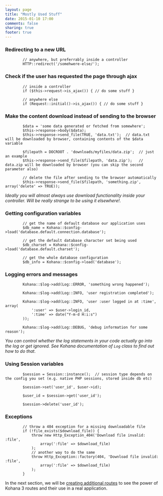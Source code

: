 ```yaml
---
layout: page
title: "Mostly Used Stuff"
date: 2015-01-10 17:00
comments: false
sharing: true
footer: true
---
```


### Redirecting to a new URL

			// anywhere, but preferrably inside a controller
			HTTP::redirect('/somehwere-else/');
			
### Check if the user has requested the page through ajax

			// inside a controller
			if ($this->request->is_ajax()) { // do some stuff }
			
			// anywhere else
			if (Request::initial()->is_ajax()) { // do some stuff }

### Make the content download instead of sending to the browser

			$data = 'some data generated or fetched from somewhere';
			$this->response->body($data);
			$this->response->send_file(TRUE, 'data.txt');  // data.txt will be downloaded by browser, containing contents of the $data variable
			
			$filepath = DOCROOT . 'downloads/myfiles/data.zip';  // just an example
			$this->response->send_file($filepath, 'data.zip');   // data.zip will be downloaded by browser (you can skip the second parameter also)
			
			// delete the file after sending to the browser automatically
			$this->response->send_file($filepath, 'something.zip', array('delete' => TRUE));

<em>Ideally you will almost always use download functionality inside your controller. Will be really strange to be using it elsewhere!</em>.

### Getting configuration variables

			// get the name of default database our application uses
			$db_name = Kohana::$config->load('database.default.connection.database');
			
			// get the default database character set being used
			$db_charset = Kohana::$config->load('database.default.charset');
			
			// get the whole database configuration
			$db_info = Kohana::$config->load('database');

### Logging errors and messages

			Kohana::$log->add(Log::ERROR, 'something wrong happened');
			
			Kohana::$log->add(Log::INFO, 'user registration completed');
			
			Kohana::$log->add(Log::INFO, 'user :user logged in at :time', array(
				':user' => $user->login_id,
				':time' => date("Y-m-d H:i:s")
			));

			Kohana::$log->add(Log::DEBUG, 'debug information for some reason');

<em>You can control whether the log statements in your code actually go into the log or get ignored. See Kohana documentation of <code>Log</code> class to find out how to do that</em>.

### Using Session variables

			$session = Session::instance();  // session type depends on the config you set (e.g. native PHP sessions, stored inside db etc)
			
			$session->set('user_id', $user->id);
			
			$user_id = $session->get('user_id');
			
			$session->delete('user_id');
			
### Exceptions

			// throw a 404 exception for a missing downloadable file
			if (!file_exists($download_file)) {
				throw new Http_Exception_404('Download file invalid: :file',
					array(':file' => $download_file)
				);
				// another way to do the same
				throw Http_Exception::factory(404, 'Download file invalid: :file',
					array(':file' => $download_file)
				);
			}
			

In the next section, we will be [creating additional routes](/application/routes) to see the power of Kohana 3 routes and their use in a real application.

